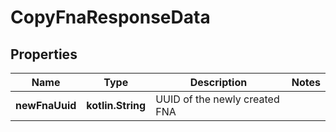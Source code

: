 
# CopyFnaResponseData

## Properties
Name | Type | Description | Notes
------------ | ------------- | ------------- | -------------
**newFnaUuid** | **kotlin.String** | UUID of the newly created FNA | 



